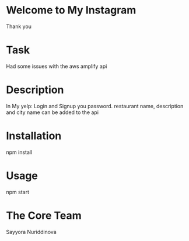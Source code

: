 # Welcome to My Instagram
Thank you

# Task

Had some issues with the aws amplify api

# Description
In My yelp: Login and Signup you password. 
restaurant name, description and city name can be added to the api

# Installation
npm install

# Usage
npm start

# The Core Team
Sayyora Nuriddinova